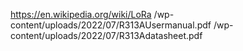 https://en.wikipedia.org/wiki/LoRa
/wp-content/uploads/2022/07/R313AUsermanual.pdf
/wp-content/uploads/2022/07/R313Adatasheet.pdf

